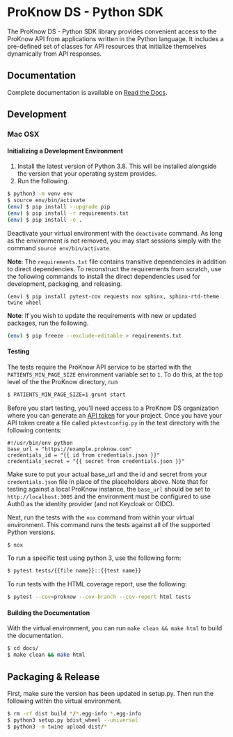 # ProKnow DS - Python SDK

The ProKnow DS - Python SDK library provides convenient access to the ProKnow API from applications written in the Python language. It includes a pre-defined set of classes for API resources that initialize themselves dynamically from API responses.

## Documentation

Complete documentation is available on [Read the Docs](https://proknow-python.readthedocs.io/en/latest/).

## Development

### Mac OSX

#### Initializing a Development Environment

1. Install the latest version of Python 3.8. This will be installed alongside the version that your operating system provides.
2. Run the following.
```sh
$ python3 -m venv env
$ source env/bin/activate
(env) $ pip install --upgrade pip
(env) $ pip install -r requirements.txt
(env) $ pip install -e .
```

Deactivate your virtual environment with the `deactivate` command. As long as the environment is not removed, you may start sessions simply with the command `source env/bin/activate`.

**Note**: The `requirements.txt` file contains transitive dependencies in addition to direct dependencies. To reconstruct the requirements from scratch, use the following commands to install the direct dependencies used for development, packaging, and releasing.

```
(env) $ pip install pytest-cov requests nox sphinx, sphinx-rtd-theme twine wheel
```

**Note**: If you wish to update the requirements with new or updated packages, run the following.

```sh
(env) $ pip freeze --exclude-editable > requirements.txt
```

#### Testing

The tests require the ProKnow API service to be started with the `PATIENTS_MIN_PAGE_SIZE` environment variable set to `1`. To do this, at the top level of the the ProKnow directory, run

```sh
$ PATIENTS_MIN_PAGE_SIZE=1 grunt start
```

Before you start testing, you'll need access to a ProKnow DS organization where you can generate an [API token](https://support.proknow.com/hc/en-us/articles/360019798893-Configuring-Your-Profile#managing-api-keys) for your project. Once you have your API token create a file called `pktestconfig.py` in the test directory with the following contents:

```
#!/usr/bin/env python
base_url = "https://example.proknow.com"
credentials_id = "{{ id from credentials.json }}"
credentials_secret = "{{ secret from credentials.json }}"
```

Make sure to put your actual base_url and the id and secret from your `credentials.json` file in place of the placeholders above. Note that for testing against a local ProKnow instance, the `base_url` should be set to `http://localhost:3005` and the environment must be configured to use Auth0 as the identity provider (and not Keycloak or OIDC).

Next, run the tests with the `nox` command from within your virtual environment. This command runs the tests against all of the supported Python versions.

```sh
$ nox
```

To run a specific test using python 3, use the following form:

```sh
$ pytest tests/{{file name}}::{{test name}}
```

To run tests with the HTML coverage report, use the following:

```sh
$ pytest --cov=proknow --cov-branch --cov-report html tests
```

#### Building the Documentation

With the virtual environment, you can run `make clean && make html` to build the documentation.

```sh
$ cd docs/
$ make clean && make html
```

## Packaging & Release

First, make sure the version has been updated in setup.py. Then run the following within the virtual environment.

```sh
$ rm -rf dist build */*.egg-info *.egg-info
$ python3 setup.py bdist_wheel --universal
$ python3 -m twine upload dist/*
```
